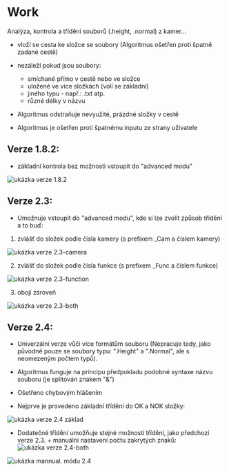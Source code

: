 # Work
Analýza, kontrola a třídění souborů (.height, .normal) z kamer...

- vloží se cesta ke složce se soubory (Algoritmus ošetřen proti špatně zadané cestě)
- nezáleží pokud jsou soubory: 
  - smíchané přímo v cestě nebo ve složce
  - uložené ve více složkách (volí se základní)
  - jiného typu - např.: .txt atp.
  - různé délky v názvu
                              
- Algoritmus odstraňuje nevyužité, prázdné složky v cestě
- Algoritmus je ošetřen proti špatnému inputu ze strany uživatele

## Verze 1.8.2:
- základní kontrola bez možnosti vstoupit do "advanced modu"

![ukázka verze 1.8.2](images/obrazek182.PNG)

## Verze 2.3:
- Umožnuje vstoupit do "advanced modu", kde si lze zvolit způsob třídění a to buď: 
1) zvlášť do složek podle čísla kamery (s prefixem _Cam a číslem kamery)

![ukázka verze 2.3-camera](images/23cam.PNG)

2) zvlášť do složek podle čísla funkce (s prefixem _Func a číslem funkce)

![ukázka verze 2.3-function](images/23func.PNG)

3) obojí zároveň

![ukázka verze 2.3-both](images/23both.PNG)

## Verze 2.4:
- Univerzální verze vůči více formátům souboru (Nepracuje tedy, jako původně pouze se soubory typu: ".Height" a ".Normal", ale s neomezeným počtem typů).

- Algoritmus funguje na principu předpokladu podobné syntaxe názvu souboru (je splitován znakem "&")
- Ošetřeno chybovým hlášením

- Nejprve je provedeno základní třídění do OK a NOK složky:

![ukázka verze 2.4 základ](images/24_basic.PNG)

- Dodatečné třídění umožňuje stejné možnosti třídění, jako předchozí verze 2.3. + manuální nastavení počtu zakrytých znaků:
![ukázka verze 2.4-both](images/24_slozky.PNG)

![ukázka mannual. módu 2.4](images/24_manual.PNG)
